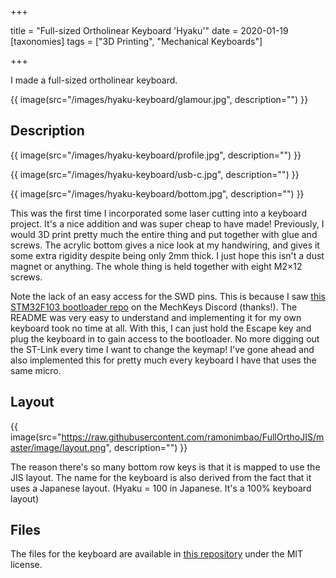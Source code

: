 +++

title = "Full-sized Ortholinear Keyboard 'Hyaku'"
date = 2020-01-19
[taxonomies]
tags = ["3D Printing", "Mechanical Keyboards"]

+++

I made a full-sized ortholinear keyboard.

{{ image(src="/images/hyaku-keyboard/glamour.jpg", description="") }}

<!-- more -->

## Description

{{ image(src="/images/hyaku-keyboard/profile.jpg", description="") }}

{{ image(src="/images/hyaku-keyboard/usb-c.jpg", description="") }}

{{ image(src="/images/hyaku-keyboard/bottom.jpg", description="") }}

This was the first time I incorporated some laser cutting into a keyboard project. It's a nice addition and was super cheap to have made! Previously, I would 3D print pretty much the entire thing and put together with glue and screws. The acrylic bottom gives a nice look at my handwiring, and gives it some extra rigidity despite being only 2mm thick. I just hope this isn't a dust magnet or anything. The whole thing is held together with eight M2×12 screws.

Note the lack of an easy access for the SWD pins. This is because I saw [this STM32F103 bootloader repo](https://github.com/xyzz/stm32f103-keyboard-bootloader) on the MechKeys Discord (thanks!). The README was very easy to understand and implementing it for my own keyboard took no time at all. With this, I can just hold the Escape key and plug the keyboard in to gain access to the bootloader. No more digging out the ST-Link every time I want to change the keymap! I've gone ahead and also implemented this for pretty much every keyboard I have that uses the same micro.

## Layout

{{ image(src="https://raw.githubusercontent.com/ramonimbao/FullOrthoJIS/master/image/layout.png", description="") }}

The reason there's so many bottom row keys is that it is mapped to use the JIS layout. The name for the keyboard is also derived from the fact that it uses a Japanese layout. (Hyaku = 100 in Japanese. It's a 100% keyboard layout)

## Files

The files for the keyboard are available in [this repository](https://github.com/ramonimbao/FullOrthoJIS) under the MIT license.
